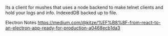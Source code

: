 Its a client for mushes that uses a node backend to make telnet clients and hold your logs and info. IndexedDB backed up to file.

Electron Notes https://medium.com/@kitze/%EF%B8%8F-from-react-to-an-electron-app-ready-for-production-a0468ecb1da3

